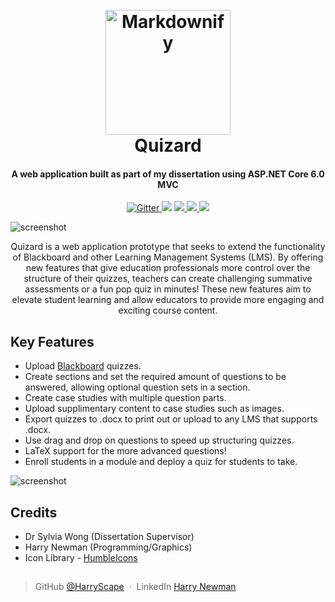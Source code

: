 <h1 align="center">
  <br>
  <a href="http://www.amitmerchant.com/electron-markdownify"><img src="https://i.imgur.com/8GZyzsy.png" alt="Markdownify" width="200"></a>
  <br>
  Quizard
  <br>
</h1>


<h4 align="center">A web application built as part of my dissertation using ASP.NET Core 6.0 MVC </h4>


<p align="center">
  <a href="https://docs.microsoft.com/en-us/aspnet/core/?view=aspnetcore-6.0">
    <img src="https://img.shields.io/badge/.NET-512BD4?style=for-the-badge&logo=dotnet&logoColor=white"
         alt="Gitter">
  </a>
  <a href="https://img.shields.io/badge/HTML5-E34F26?style=for-the-badge&logo=html5&logoColor=white">
      <img src="https://img.shields.io/badge/HTML5-E34F26?style=for-the-badge&logo=html5&logoColor=white"></a>
  
  <a href="https://img.shields.io/badge/CSS3-1572B6?style=for-the-badge&logo=css3&logoColor=white">
      <img src="https://img.shields.io/badge/CSS3-1572B6?style=for-the-badge&logo=css3&logoColor=white">
  </a>
  <a href="https://img.shields.io/badge/JavaScript-323330?style=for-the-badge&logo=javascript&logoColor=F7DF1E">
    <img src="https://img.shields.io/badge/JavaScript-323330?style=for-the-badge&logo=javascript&logoColor=F7DF1E">
  </a>
  <a href="https://img.shields.io/badge/Bootstrap-563D7C?style=for-the-badge&logo=bootstrap&logoColor=white">
    <img src="https://img.shields.io/badge/Bootstrap-563D7C?style=for-the-badge&logo=bootstrap&logoColor=white">
  </a>
</p>

  ![screenshot](https://i.imgur.com/qNxebvL.png)

<p align="center">
Quizard is a web application prototype that seeks to extend the functionality of Blackboard and other Learning Management Systems (LMS). By offering new features that give education professionals more control over the structure of their quizzes, teachers can create challenging summative assessments or a fun pop quiz in minutes! These new features aim to elevate student learning and allow educators to provide more engaging and exciting course content. 
  </p>
  
  ## Key Features
  
  * Upload [Blackboard](https://help.blackboard.com/Learn/Instructor/Original/Tests_Pools_Surveys/Orig_Reuse_Questions/Upload_Questions#:~:text=The%20format%20consists%20of%20a%20list%20of%20choices%2Danswers.,end%20of%20a%20choice%20answer.) quizzes.
  * Create sections and set the required amount of questions to be answered, allowing optional question sets in a section.
  * Create case studies with multiple question parts.
  * Upload supplimentary content to case studies such as images.
  * Export quizzes to .docx to print out or upload to any LMS that supports .docx. 
  * Use drag and drop on questions to speed up structuring quizzes.
  * LaTeX support for the more advanced questions!
  * Enroll students in a module and deploy a quiz for students to take.

  ![screenshot](https://i.imgur.com/dR1wvrC.png)


## Credits
  * Dr Sylvia Wong (Dissertation Supervisor)
  * Harry Newman (Programming/Graphics)
  * Icon Library - [HumbleIcons](https://humbleicons.com/)


## 

> GitHub [@HarryScape](https://github.com/HarryScape) &nbsp;&middot;&nbsp;
> LinkedIn [Harry Newman](https://www.linkedin.com/in/harry-newman/)
